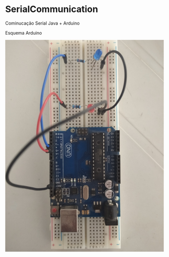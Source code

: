 # SerialCommunication
Cominucação Serial Java + Arduino

Esquema Arduino

![Esquema Arduino](https://github.com/francisco-alexandre-alencar-ribeiro/SerialCommunication/blob/master/Esquema%20Arduino.jpg)
